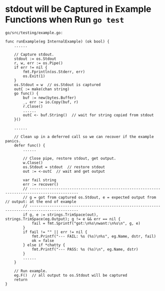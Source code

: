 
# stdout will be Captured in Example Functions when Run `go test`

`go/src/testing/example.go:`  

    func runExample(eg InternalExample) (ok bool) {
        ......

        // Capture stdout.
        stdout := os.Stdout
        r, w, err := os.Pipe()
        if err != nil {
            fmt.Fprintln(os.Stderr, err)
            os.Exit(1)
        }
        os.Stdout = w  // os.Stdout is captured
        outC := make(chan string)
        go func() {
            buf := new(bytes.Buffer)
            _, err := io.Copy(buf, r)
            r.Close()
            ......
            outC <- buf.String()  // wait for string copied from stdout
        }()

        ......

        // Clean up in a deferred call so we can recover if the example panics.
        defer func() {
            ......

            // Close pipe, restore stdout, get output.
            w.Close()
            os.Stdout = stdout  // restore stdout
            out := <-outC  // wait and get output

            var fail string
            err := recover()
            // --------------------------------------------------------------------------------------------
            // g = got from captured os.Stdout, e = expected output from // output: at the end of example
            // --------------------------------------------------------------------------------------------
            if g, e := strings.TrimSpace(out), strings.TrimSpace(eg.Output); g != e && err == nil {
                fail = fmt.Sprintf("got:\n%s\nwant:\n%s\n", g, e)
            }
            if fail != "" || err != nil {
                fmt.Printf("--- FAIL: %s (%s)\n%s", eg.Name, dstr, fail)
                ok = false
            } else if *chatty {
                fmt.Printf("--- PASS: %s (%s)\n", eg.Name, dstr)
            }
            ......
        }

        // Run example.
        eg.F()  // all output to os.Stdout will be captured
        return
    }

